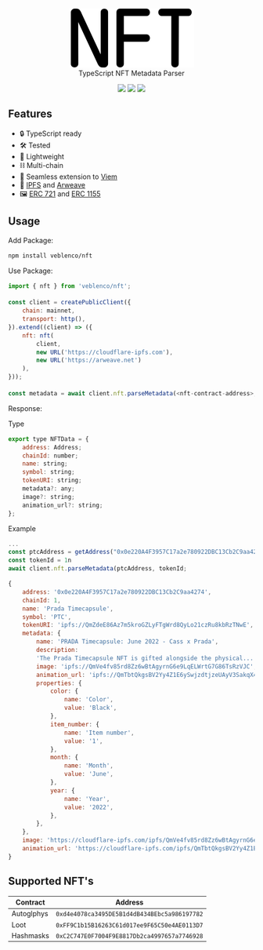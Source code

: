 <p align="center">
    <picture>
        <source media="(prefers-color-scheme: dark)" srcset="./.github/img/nft-dark.svg">
        <img alt="veblenco/nft" src="./.github/img/nft-light.svg">
    </picture>
    <br>
    TypeScript NFT Metadata Parser
</p>
<p align="center">
    <img src="https://img.shields.io/badge/Language-TypeScript-blue.svg?style=flat-square"/>
    <img src="https://img.shields.io/github/stars/veblenco/nft.svg?style=flat-square"/>
    <img src="https://img.shields.io/github/license/veblenco/nft.svg?style=flat-square"/>
</p>

## Features

- 🔒 TypeScript ready
- 🛠️ Tested
- 🪽 Lightweight
- ⛓️ Multi-chain
- 🔌 Seamless extension to [Viem](https://viem.sh)
- 💾 [IPFS](https://www.ipfs.com) and [Arweave](https://www.arweave.org)
- 🖼️ [ERC 721](https://ethereum.org/developers/docs/standards/tokens/erc-721) and [ERC 1155](https://ethereum.org/developers/docs/standards/tokens/erc-1155)

## Usage

Add Package:

```sh
npm install veblenco/nft
```

Use Package:

```javascript
import { nft } from 'veblenco/nft';

const client = createPublicClient({
    chain: mainnet,
    transport: http(),
}).extend((client) => ({
    nft: nft(
        client, 
        new URL('https://cloudflare-ipfs.com'), 
        new URL('https://arweave.net')
    ),
}));

const metadata = await client.nft.parseMetadata(<nft-contract-address>, 1n);
```

Response:

Type

```javascript
export type NFTData = {
    address: Address;
    chainId: number;
    name: string;
    symbol: string;
    tokenURI: string;
    metadata?: any;
    image?: string;
    animation_url?: string;
};
```

Example

```javascript
...
const ptcAddress = getAddress("0x0e220A4F3957C17a2e780922DBC13Cb2C9aa4274")
const tokenId = 1n
await client.nft.parseMetadata(ptcAddress, tokenId;
```

```javascript
{
    address: '0x0e220A4F3957C17a2e780922DBC13Cb2C9aa4274',
    chainId: 1,
    name: 'Prada Timecapsule',
    symbol: 'PTC',
    tokenURI: 'ipfs://QmZdeE86Az7m5kroGZLyFTgWrd8QyLo21czRu8kbRzTNwE',
    metadata: {
        name: 'PRADA Timecapsule: June 2022 - Cass x Prada',
        description:
        'The Prada Timecapsule NFT is gifted alongside the physical...',
        image: 'ipfs://QmVe4fv85rd8Zz6wBtAgyrnG6e9LqELWrtG7G86TsRzVJC',
        animation_url: 'ipfs://QmTbtQkgsBV2Yy4Z1E6ySwjzdtjzeUAyV3SakqX4GBqU9S',
        properties: {
            color: {
                name: 'Color',
                value: 'Black',
            },
            item_number: {
                name: 'Item number',
                value: '1',
            },
            month: {
                name: 'Month',
                value: 'June',
            },
            year: {
                name: 'Year',
                value: '2022',
            },
        },
    },
    image: 'https://cloudflare-ipfs.com/ipfs/QmVe4fv85rd8Zz6wBtAgyrnG6e9LqELWrtG7G86TsRzVJC',
    animation_url: 'https://cloudflare-ipfs.com/ipfs/QmTbtQkgsBV2Yy4Z1E6ySwjzdtjzeUAyV3SakqX4GBqU9S',
}
```

## Supported NFT's

| Contract | Address |
| -------- | ------- |
| Autoglphys | `0xd4e4078ca3495DE5B1d4dB434BEbc5a986197782` |
| Loot | `0xFF9C1b15B16263C61d017ee9F65C50e4AE0113D7` |
| Hashmasks | `0xC2C747E0F7004F9E8817Db2ca4997657a7746928` |